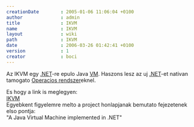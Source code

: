 ```yaml
---
creationDate        : 2005-01-06 11:06:04 +0100 
author              : admin 
title               : IKVM 
name                : IKVM 
layout              : wiki 
path                : IKVM 
date                : 2006-03-26 01:42:41 +0100 
version             : 1 
creator             : boci 
---
```

Az IKVM egy [.NET](.net.html)-re epulo Java [VM](Missing.html). Haszons lesz az uj [.NET](.net.html)-et nativan tamogato [Operacios rendszer](Operacios%20rendszer.html)eknel.

Es hogy a link is meglegyen: <br/>[IKVM](http://www.ikvm.net/)<br/>Egyebkent figyelemre melto a project honlapjanak bemutato fejezetenek elso pontja:<br/>"A Java Virtual Machine implemented in .NET"
